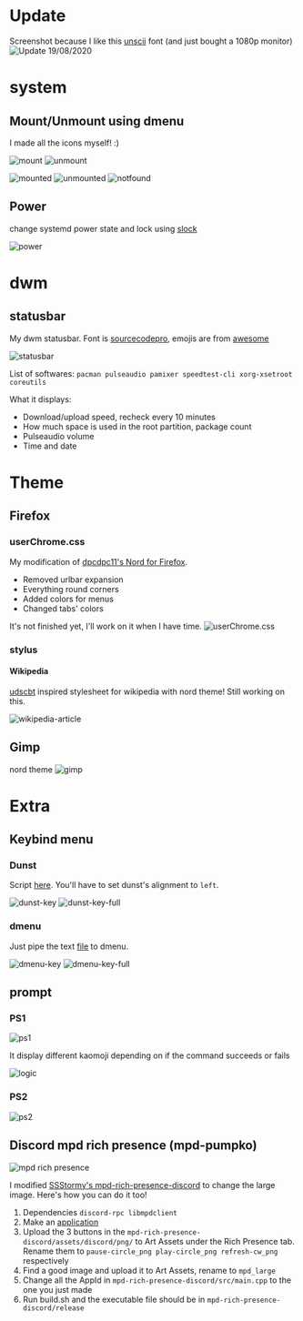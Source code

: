 # Update
Screenshot because I like this [unscii](http://pelulamu.net/unscii/) font (and just bought a 1080p monitor)
![Update 19/08/2020](image/unscii-1080p-update.png)

# system
## Mount/Unmount using dmenu
I made all the icons myself! :)

![mount](image/dmenu_mount.jpg)
![unmount](image/dmenu_unmount.jpg)

![mounted](image/filesystem-mounted.png)
![unmounted](image/filesystem-unmounted.png)
![notfound](image/filesystem-notfound.png)
## Power
change systemd power state and lock using [slock](https://tools.suckless.org/slock/)

![power](image/power.jpg)
# dwm
## statusbar
My dwm statusbar. Font is [sourcecodepro](https://www.archlinux.org/packages/extra/any/adobe-source-code-pro-fonts/), emojis are from [awesome](https://www.archlinux.org/packages/community/any/awesome-terminal-fonts/)

![statusbar](dwm/statusbar.png)

List of softwares: ```pacman pulseaudio pamixer speedtest-cli xorg-xsetroot coreutils```

What it displays:
* Download/upload speed, recheck every 10 minutes
* How much space is used in the root partition, package count
* Pulseaudio volume
* Time and date

# Theme
## Firefox
### userChrome.css
My modification of [dpcdpc11's Nord for Firefox](https://www.deviantart.com/dpcdpc11/art/Nord-for-Firefox-837860916).

* Removed urlbar expansion
* Everything round corners
* Added colors for menus
* Changed tabs' colors

It's not finished yet, I'll work on it when I have time.
![userChrome.css](firefox/2020-07-23_01-46-16_R.png)
### stylus
#### Wikipedia
[udscbt](https://github.com/udscbt-wsx/udscbt-userstyles) inspired stylesheet for wikipedia with nord theme! Still working on this.

![wikipedia-article](firefox/stylus/wikipedia-article.png)

## Gimp
nord theme
![gimp](image/gimp.png)

# Extra
## Keybind menu
### Dunst
Script [here](bin/dunst-key). You'll have to set dunst's alignment to ```left```.

![dunst-key](image/dunst-key.png)
![dunst-key-full](image/dunst-key-full.png)
### dmenu
Just pipe the text [file](bin/key) to dmenu.

![dmenu-key](image/dmenu-key.jpg)
![dmenu-key-full](image/dmenu-key-full.jpg)


## prompt
### PS1
![ps1](extra/prompt/2020-07-23_23-39-04_A.png)

It display different kaomoji depending on if the command succeeds or fails

![logic](extra/prompt/2020-07-23_23-38-43_A.png)
### PS2
![ps2](extra/prompt/2020-07-23_23-38-55_A.png)
## Discord mpd rich presence (mpd-pumpko)
![mpd rich presence](mpd-rich-presence-discord/2020-07-31_04-18-12_A.png)

I modified [SSStormy's mpd-rich-presence-discord](https://github.com/SSStormy/mpd-rich-presence-discord) to change the large image. Here's how you can do it too!
1. Dependencies ```discord-rpc libmpdclient```
2. Make an [application](https://discord.com/developers/applications)
3. Upload the 3 buttons in the ```mpd-rich-presence-discord/assets/discord/png/``` to Art Assets under the Rich Presence tab. Rename them to ```pause-circle_png play-circle_png refresh-cw_png``` respectively
4. Find a good image and upload it to Art Assets, rename to ```mpd_large```
5. Change all the AppId in ```mpd-rich-presence-discord/src/main.cpp``` to the one you just made
6. Run build.sh and the executable file should be in ```mpd-rich-presence-discord/release```

